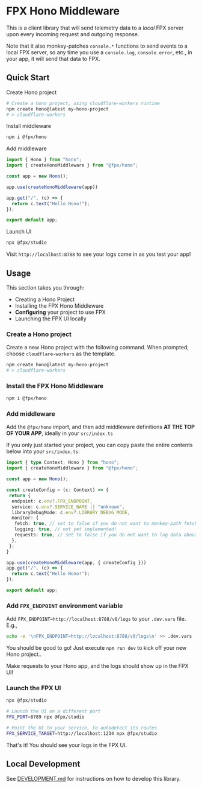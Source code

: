 # FPX Hono Middleware

This is a client library that will send telemetry data to a *local* FPX server upon every incoming request and outgoing response.

Note that it also monkey-patches `console.*` functions to send events to a local FPX server, 
so any time you use a `console.log`, `console.error`, etc., in your app, it will send that data to FPX.

## Quick Start

Create Hono project
```sh
# Create a hono project, using cloudflare-workers runtime
npm create hono@latest my-hono-project
# > cloudflare-workers
```

Install middleware

```sh
npm i @fpx/hono
```

Add middleware

```ts
import { Hono } from "hono";
import { createHonoMiddleware } from "@fpx/hono";

const app = new Hono();

app.use(createHonoMiddleware(app))

app.get("/", (c) => {
  return c.text("Hello Hono!");
});

export default app;
```

Launch UI

```sh
npx @fpx/studio
```

Visit `http://localhost:8788` to see your logs come in as you test your app!

## Usage

This section takes you through:

- Creating a Hono Project
- Installing the FPX Hono Middleware
- **Configuring** your project to use FPX
- Launching the FPX UI locally

### Create a Hono project

Create a new Hono project with the following command. When prompted, choose `cloudflare-workers` as the template.

```sh
npm create hono@latest my-hono-project
# > cloudflare-workers
```

### Install the FPX Hono Middleware

```sh
npm i @fpx/hono
```

### Add middleware

Add the `@fpx/hono` import, and then add middleware definitions **AT THE TOP OF YOUR APP**, ideally in your `src/index.ts`

If you only just started your project, you can copy paste the entire contents below into your `src/index.ts`:

```ts
import { type Context, Hono } from "hono";
import { createHonoMiddleware } from "@fpx/hono";

const app = new Hono();

const createConfig = (c: Context) => {
 return {
  endpoint: c.env?.FPX_ENDPOINT,
  service: c.env?.SERVICE_NAME || "unknown",
  libraryDebugMode: c.env?.LIBRARY_DEBUG_MODE,
  monitor: {
   fetch: true, // set to false if you do not want to monkey-path fetch and send data about external network requests to FPX
   logging: true, // not yet implemented!
   requests: true, // set to false if you do not want to log data about each request and response to FPX
  },
 };
}

app.use(createHonoMiddleware(app, { createConfig }))
app.get("/", (c) => {
  return c.text("Hello Hono!");
});

export default app;
```

### Add `FPX_ENDPOINT` environment variable

Add `FPX_ENDPOINT=http://localhost:8788/v0/logs` to your `.dev.vars` file. E.g.,

```sh
echo -e '\nFPX_ENDPOINT=http://localhost:8788/v0/logs\n' >> .dev.vars
```

You should be good to go! Just execute `npm run dev` to kick off your new Hono project..

Make requests to your Hono app, and the logs should show up in the FPX UI!

### Launch the FPX UI

```sh
npx @fpx/studio

# Launch the UI on a different port
FPX_PORT=8789 npx @fpx/studio

# Point the UI to your service, to autodetect its routes
FPX_SERVICE_TARGET=http://localhost:1234 npx @fpx/studio
```

That's it! You should see your logs in the FPX UI.

## Local Development

See [DEVELOPMENT.md](./DEVELOPMENT.md) for instructions on how to develop this library.